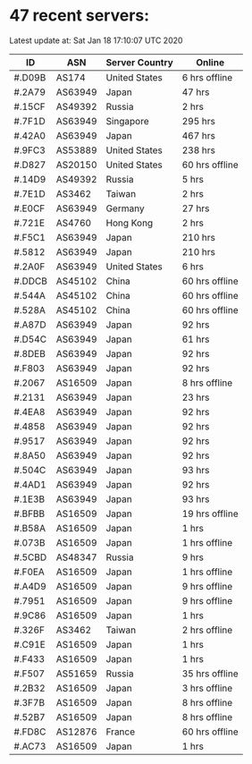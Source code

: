 # 47 recent servers:

Latest update at: Sat Jan 18 17:10:07 UTC 2020

| ID | ASN | Server Country | Online |
| -- | --- | -------------- | ------ |
| #.D09B | AS174 | United States | 6 hrs offline |
| #.2A79 | AS63949 | Japan | 47 hrs |
| #.15CF | AS49392 | Russia | 2 hrs |
| #.7F1D | AS63949 | Singapore | 295 hrs |
| #.42A0 | AS63949 | Japan | 467 hrs |
| #.9FC3 | AS53889 | United States | 238 hrs |
| #.D827 | AS20150 | United States | 60 hrs offline |
| #.14D9 | AS49392 | Russia | 5 hrs |
| #.7E1D | AS3462 | Taiwan | 2 hrs |
| #.E0CF | AS63949 | Germany | 27 hrs |
| #.721E | AS4760 | Hong Kong | 2 hrs |
| #.F5C1 | AS63949 | Japan | 210 hrs |
| #.5812 | AS63949 | Japan | 210 hrs |
| #.2A0F | AS63949 | United States | 6 hrs |
| #.DDCB | AS45102 | China | 60 hrs offline |
| #.544A | AS45102 | China | 60 hrs offline |
| #.528A | AS45102 | China | 60 hrs offline |
| #.A87D | AS63949 | Japan | 92 hrs |
| #.D54C | AS63949 | Japan | 61 hrs |
| #.8DEB | AS63949 | Japan | 92 hrs |
| #.F803 | AS63949 | Japan | 92 hrs |
| #.2067 | AS16509 | Japan | 8 hrs offline |
| #.2131 | AS63949 | Japan | 23 hrs |
| #.4EA8 | AS63949 | Japan | 92 hrs |
| #.4858 | AS63949 | Japan | 92 hrs |
| #.9517 | AS63949 | Japan | 92 hrs |
| #.8A50 | AS63949 | Japan | 92 hrs |
| #.504C | AS63949 | Japan | 93 hrs |
| #.4AD1 | AS63949 | Japan | 92 hrs |
| #.1E3B | AS63949 | Japan | 93 hrs |
| #.BFBB | AS16509 | Japan | 19 hrs offline |
| #.B58A | AS16509 | Japan | 1 hrs |
| #.073B | AS16509 | Japan | 1 hrs offline |
| #.5CBD | AS48347 | Russia | 9 hrs |
| #.F0EA | AS16509 | Japan | 1 hrs offline |
| #.A4D9 | AS16509 | Japan | 9 hrs offline |
| #.7951 | AS16509 | Japan | 9 hrs offline |
| #.9C86 | AS16509 | Japan | 1 hrs |
| #.326F | AS3462 | Taiwan | 2 hrs offline |
| #.C91E | AS16509 | Japan | 1 hrs |
| #.F433 | AS16509 | Japan | 1 hrs |
| #.F507 | AS51659 | Russia | 35 hrs offline |
| #.2B32 | AS16509 | Japan | 3 hrs offline |
| #.3F7B | AS16509 | Japan | 8 hrs offline |
| #.52B7 | AS16509 | Japan | 8 hrs offline |
| #.FD8C | AS12876 | France | 60 hrs offline |
| #.AC73 | AS16509 | Japan | 1 hrs |

